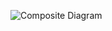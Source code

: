 ![Composite Diagram](https://github.com/LuisSCardoso/Bertoti/assets/112117985/7402ec2c-0c30-4321-81fc-b0ad7519b413)
